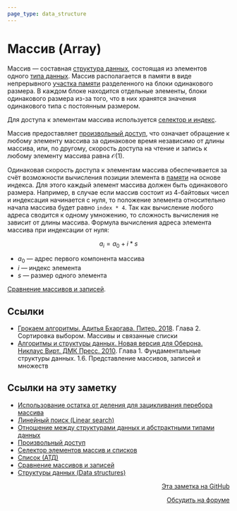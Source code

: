 ```yaml
---
page_type: data_structure
---
```


# Массив (Array)

Массив — составная [структура данных](20221025223341.md), состоящая из элементов одного [типа данных](20221120135950.md). Массив располагается в памяти в виде непрерывного [участка памяти](20221029234220.md) разделенного на блоки одинакового размера. В каждом блоке находится отдельные элементы, блоки одинакового размера из-за того, что в них хранятся значения одинакового типа с постоянным размером.

Для доступа к элементам массива используется [селектор и индекс](20221121231228.md).

Массив предоставляет [произвольный доступ](20221108225121.md), что означает обращение к любому элементу массива за одинаковое время независимо от длины массива, или, по другому, скорость доступа на чтение и запись к любому элементу массива равна $\mathcal{O}(1)$.

Одинаковая скорость доступа к элементам массива обеспечивается за счёт возможности вычисления позиции элемента в [памяти](20221029234220.md) на основе индекса. Для этого каждый элемент массива должен быть одинакового размера. Например, в случае если массив состоит из 4-байтовых чисел и индексация начинается с нуля, то положение элемента относительно начала массива будет равно `index * 4`. Так как вычисление любого адреса сводится к одному умножению, то сложность вычисления не зависит от длины массива. Формула вычисления адреса элемента массива при индексации от нуля:

$$
a_i = a_0 + i*s
$$
* $a_0$ — адрес первого компонента массива
* $i$ — индекс элемента
* $s$ — размер одного элемента

[Сравнение массивов и записей](20221122202900.md).

## Ссылки

- [Грокаем алгоритмы. Адитья Бхаргава. Питер. 2018](BhargavaGrokaemAlgoritmy2018.md). Глава 2. Сортировка выбором. Массивы и связанные списки
- [Алгоритмы и структуры данных. Новая версия для Оберона. Никлаус Вирт. ДМК Пресс. 2010](WirthAlgorithmsAndDataStructures2010.md). Глава 1. Фундаментальные структуры данных. 1.6. Представление массивов, записей и множеств


## Ссылки на эту заметку

* [Использование остатка от деления для зацикливания перебора массива](20221110203155.md)
* [Линейный поиск (Linear search)](20221023135032.md)
* [Отношение между структурами данных и абстрактными типами данных](20221121224530.md)
* [Произвольный доступ](20221108225121.md)
* [Селектор элементов массив и списков](20221121231228.md)
* [Список (АТД)](20221121230218.md)
* [Сравнение массивов и записей](20221122202900.md)
* [Структуры данных (Data structures)](20221025223341.md)


<p v-pre style="text-align: right">
  <a href="https://github.com/Kverde/algorithms/blob/main/source/20221025215309.md" target="_blank">
  Эта заметка на GitHub
  </a>
</p>



<p v-pre style="text-align: right">
  <a href="https://discourse.comtext.space/new-topic?title=%D0%9C%D0%B0%D1%81%D1%81%D0%B8%D0%B2%20%28Array%29&body=&category=algorithm" target="_blank">
  Обсудить на форуме
  </a>
</p>

